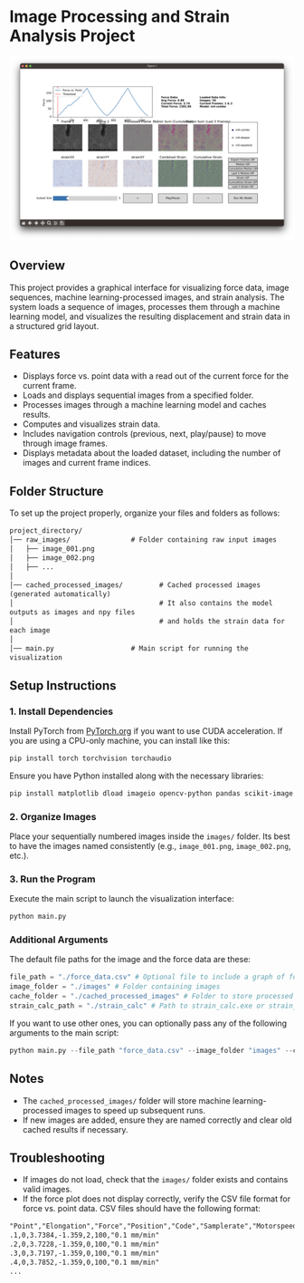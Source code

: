 # Image Processing and Strain Analysis Project

![Preivew of the program](readme.png)

## Overview

This project provides a graphical interface for visualizing force data, image sequences, machine learning-processed images, and strain analysis. The system loads a sequence of images, processes them through a machine learning model, and visualizes the resulting displacement and strain data in a structured grid layout.

## Features

- Displays force vs. point data with a read out of the current force for the current frame.
- Loads and displays sequential images from a specified folder.
- Processes images through a machine learning model and caches results.
- Computes and visualizes strain data.
- Includes navigation controls (previous, next, play/pause) to move through image frames.
- Displays metadata about the loaded dataset, including the number of images and current frame indices.

## Folder Structure

To set up the project properly, organize your files and folders as follows:

```
project_directory/
│── raw_images/               # Folder containing raw input images
│   ├── image_001.png
│   ├── image_002.png
│   ├── ...
│
│── cached_processed_images/         # Cached processed images (generated automatically)
│                                    # It also contains the model outputs as images and npy files
│                                    # and holds the strain data for each image
│
│── main.py                   # Main script for running the visualization
```

## Setup Instructions

### 1. Install Dependencies

Install PyTorch from [PyTorch.org](https://pytorch.org/) if you want to use CUDA acceleration.
If you are using a CPU-only machine, you can install like this:

```sh
pip install torch torchvision torchaudio
```

Ensure you have Python installed along with the necessary libraries:

```sh
pip install matplotlib dload imageio opencv-python pandas scikit-image numpy
```

### 2. Organize Images

Place your sequentially numbered images inside the `images/` folder. Its best to have the images named consistently (e.g., `image_001.png`, `image_002.png`, etc.).

### 3. Run the Program

Execute the main script to launch the visualization interface:

```sh
python main.py
```

### Additional Arguments

The default file paths for the image and the force data are these:

```python
file_path = "./force_data.csv" # Optional file to include a graph of force vs. point
image_folder = "./images" # Folder containing images
cache_folder = "./cached_processed_images" # Folder to store processed images if needed
strain_calc_path = "./strain_calc" # Path to strain_calc.exe or strain_calc executable, it will be downloaded if not found
```

If you want to use other ones, you can optionally pass any of the following arguments to the main script:

```python
python main.py --file_path "force_data.csv" --image_folder "images" --cache_folder "cached_processed_images" --strain_calc_path "strain_calc"
```

## Notes

- The `cached_processed_images/` folder will store machine learning-processed images to speed up subsequent runs.
- If new images are added, ensure they are named correctly and clear old cached results if necessary.

## Troubleshooting

- If images do not load, check that the `images/` folder exists and contains valid images.
- If the force plot does not display correctly, verify the CSV file format for force vs. point data. CSV files should have the following format:

```
"Point","Elongation","Force","Position","Code","Samplerate","Motorspeed"
.1,0,3.7384,-1.359,2,100,"0.1 mm/min"
.2,0,3.7228,-1.359,0,100,"0.1 mm/min"
.3,0,3.7197,-1.359,0,100,"0.1 mm/min"
.4,0,3.7852,-1.359,0,100,"0.1 mm/min"
...
```
